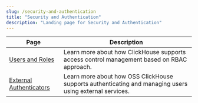 ```yaml
---
slug: /security-and-authentication
title: "Security and Authentication"
description: "Landing page for Security and Authentication"
---
```


| Page                                                                   | Description                                                                                             |
|------------------------------------------------------------------------|---------------------------------------------------------------------------------------------------------|
| [Users and Roles](/docs/operations/access-rights)                   | Learn more about how ClickHouse supports access control management based on RBAC approach.              |
| [External Authenticators](/docs/operations/external-authenticators) | Learn more about how OSS ClickHouse supports authenticating and managing users using external services. |
